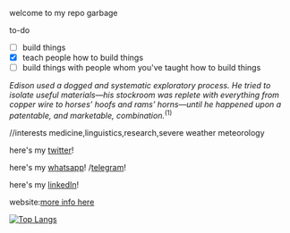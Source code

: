 

welcome to my repo garbage

to-do
- [ ] build things
- [x] teach people how to build things
- [ ] build things with people whom you've taught how to build things

<i>Edison used a dogged and systematic exploratory process. He tried to isolate useful materials—his stockroom was replete with everything from copper wire to horses’ hoofs and rams’ horns—until he happened upon a patentable, and marketable, combination.</i><sup>(1)</sup>



//interests 
medicine,linguistics,research,severe weather meteorology



here's my [twitter](https://twitter.com/hakancangunerli)!

here's my [whatsapp](https://wa.me/14703882623?text=I%20got%20your%20number%20from%20GitHub)! /[telegram](https://t.me/hakancangunerli)!

here's my [linkedIn](https://www.linkedin.com/in/hakancangunerli)!

website:[more info here](https://john.tal-labs.com/ "website")


[![Top Langs](https://github-readme-stats.vercel.app/api/top-langs/?username=hakancangunerli)](https://github.com/anuraghazra/github-readme-stats)



